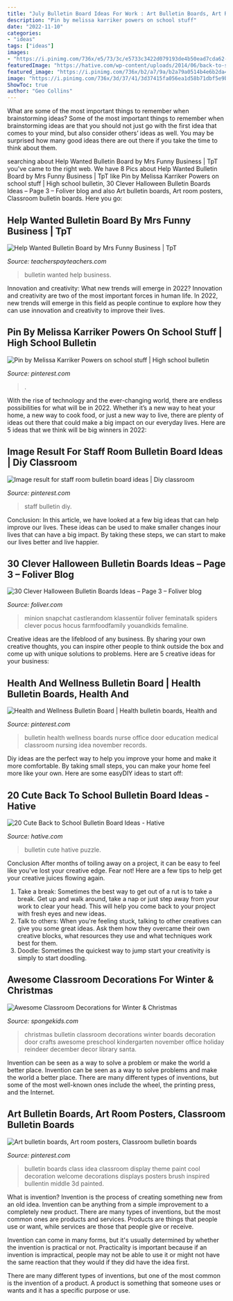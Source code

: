 ```yaml
---
title: "July Bulletin Board Ideas For Work : Art Bulletin Boards, Art Room Posters, Classroom Bulletin Boards"
description: "Pin by melissa karriker powers on school stuff"
date: "2022-11-10"
categories:
- "ideas"
tags: ["ideas"]
images:
- "https://i.pinimg.com/736x/e5/73/3c/e5733c3422d079193de4b50ead7cda62--health-and-wellness-bulletin-boards.jpg"
featuredImage: "https://hative.com/wp-content/uploads/2014/06/back-to-school-ideas/13-puzzle-bulletin-board.jpg"
featured_image: "https://i.pinimg.com/736x/b2/a7/9a/b2a79a0514b4e6b2da4af76b7a99a7c4--august-bulletin-boards-hallway-bulletin-boards.jpg"
image: "https://i.pinimg.com/736x/3d/37/41/3d37415fa056ea1d58b71dbf5e9b97a3.jpg"
ShowToc: true
author: "Geo Collins"
---
```



What are some of the most important things to remember when brainstorming ideas?
Some of the most important things to remember when brainstorming ideas are that you should not just go with the first idea that comes to your mind, but also consider others’ ideas as well. You may be surprised how many good ideas there are out there if you take the time to think about them.

	

		
searching about Help Wanted Bulletin Board by Mrs Funny Business | TpT you've came to the right web. We have 8 Pics about Help Wanted Bulletin Board by Mrs Funny Business | TpT like Pin by Melissa Karriker Powers on school stuff | High school bulletin, 30 Clever Halloween Bulletin Boards Ideas – Page 3 – Foliver blog and also Art bulletin boards, Art room posters, Classroom bulletin boards. Here you go:
		
    
## Help Wanted Bulletin Board By Mrs Funny Business | TpT

<img loading=lazy src="https://ecdn.teacherspayteachers.com/thumbitem/Help-Wanted-Bulletin-Board-3116436-1496406533/original-3116436-2.jpg" onerror="this.onerror=null;this.src='https://tse1.mm.bing.net/th?id=OIP.J6gUfYqo1Q8FFvHvpRE18QAAAA&amp;pid=15.1';" alt="Help Wanted Bulletin Board by Mrs Funny Business | TpT">

_Source: teacherspayteachers.com_

>bulletin wanted help business. 

	

Innovation and creativity: What new trends will emerge in 2022?
Innovation and creativity are two of the most important forces in human life. In 2022, new trends will emerge in this field as people continue to explore how they can use innovation and creativity to improve their lives.

    
## Pin By Melissa Karriker Powers On School Stuff | High School Bulletin

<img loading=lazy src="https://i.pinimg.com/736x/b2/a7/9a/b2a79a0514b4e6b2da4af76b7a99a7c4--august-bulletin-boards-hallway-bulletin-boards.jpg" onerror="this.onerror=null;this.src='https://tse4.mm.bing.net/th?id=OIP.cnmlMC13vuAYVPzeGNM7-QHaJ4&amp;pid=15.1';" alt="Pin by Melissa Karriker Powers on school stuff | High school bulletin">

_Source: pinterest.com_

>. 

	

With the rise of technology and the ever-changing world, there are endless possibilities for what will be in 2022. Whether it’s a new way to heat your home, a new way to cook food, or just a new way to live, there are plenty of ideas out there that could make a big impact on our everyday lives. Here are 5 ideas that we think will be big winners in 2022: 

    
## Image Result For Staff Room Bulletin Board Ideas | Diy Classroom

<img loading=lazy src="https://i.pinimg.com/736x/3d/37/41/3d37415fa056ea1d58b71dbf5e9b97a3.jpg" onerror="this.onerror=null;this.src='https://tse1.mm.bing.net/th?id=OIP.dOJ-HTi-vQbJWjYN8e3hnQHaJ3&amp;pid=15.1';" alt="Image result for staff room bulletin board ideas | Diy classroom">

_Source: pinterest.com_

>staff bulletin diy. 

	

Conclusion:
In this article, we have looked at a few big ideas that can help improve our lives. These ideas can be used to make smaller changes inour lives that can have a big impact. By taking these steps, we can start to make our lives better and live happier.

    
## 30 Clever Halloween Bulletin Boards Ideas – Page 3 – Foliver Blog

<img loading=lazy src="http://www.foliver.com/wp-content/uploads/2019/10/3-Halloween-Spider-bulletin-board.jpg" onerror="this.onerror=null;this.src='https://tse1.mm.bing.net/th?id=OIP.bOFtzZNKXiio5c6rCt1uuQHaNN&amp;pid=15.1';" alt="30 Clever Halloween Bulletin Boards Ideas – Page 3 – Foliver blog">

_Source: foliver.com_

>minion snapchat castlerandom klassentür foliver feminatalk spiders clever pocus hocus farmfoodfamily youandkids femaline. 

	

Creative ideas are the lifeblood of any business. By sharing your own creative thoughts, you can inspire other people to think outside the box and come up with unique solutions to problems. Here are 5 creative ideas for your business: 

    
## Health And Wellness Bulletin Board | Health Bulletin Boards, Health And

<img loading=lazy src="https://i.pinimg.com/736x/e5/73/3c/e5733c3422d079193de4b50ead7cda62--health-and-wellness-bulletin-boards.jpg" onerror="this.onerror=null;this.src='https://tse4.mm.bing.net/th?id=OIP.WjGB43uzXKQciLKpWiO9IAHaJ3&amp;pid=15.1';" alt="Health and Wellness Bulletin Board | Health bulletin boards, Health and">

_Source: pinterest.com_

>bulletin health wellness boards nurse office door education medical classroom nursing idea november records. 

	

Diy ideas are the perfect way to help you improve your home and make it more comfortable. By taking small steps, you can make your home feel more like your own. Here are some easyDIY ideas to start off: 

    
## 20 Cute Back To School Bulletin Board Ideas - Hative

<img loading=lazy src="https://hative.com/wp-content/uploads/2014/06/back-to-school-ideas/13-puzzle-bulletin-board.jpg" onerror="this.onerror=null;this.src='https://tse2.mm.bing.net/th?id=OIP.429psLWlWmMtvNKeHb8Y7AHaFj&amp;pid=15.1';" alt="20 Cute Back to School Bulletin Board Ideas - Hative">

_Source: hative.com_

>bulletin cute hative puzzle. 

	

Conclusion
After months of toiling away on a project, it can be easy to feel like you've lost your creative edge. Fear not! Here are a few tips to help get your creative juices flowing again.
1. Take a break: Sometimes the best way to get out of a rut is to take a break. Get up and walk around, take a nap or just step away from your work to clear your head. This will help you come back to your project with fresh eyes and new ideas.
2. Talk to others: When you're feeling stuck, talking to other creatives can give you some great ideas. Ask them how they overcame their own creative blocks, what resources they use and what techniques work best for them.
3. Doodle: Sometimes the quickest way to jump start your creativity is simply to start doodling.

    
## Awesome Classroom Decorations For Winter &amp; Christmas

<img loading=lazy src="http://spongekids.com/wp-content/uploads/2016/11/1-christmas-bulletin-board-ideas-thumb.jpg" onerror="this.onerror=null;this.src='https://tse4.mm.bing.net/th?id=OIP.1HnqEbdO0079Kp5W_cLmEQHaHa&amp;pid=15.1';" alt="Awesome Classroom Decorations for Winter &amp; Christmas">

_Source: spongekids.com_

>christmas bulletin classroom decorations winter boards decoration door crafts awesome preschool kindergarten november office holiday reindeer december decor library santa. 

	

Invention can be seen as a way to solve a problem or make the world a better place.
Invention can be seen as a way to solve problems and make the world a better place. There are many different types of inventions, but some of the most well-known ones include the wheel, the printing press, and the Internet.

    
## Art Bulletin Boards, Art Room Posters, Classroom Bulletin Boards

<img loading=lazy src="https://i.pinimg.com/736x/47/eb/83/47eb83ae8576c67ad28d0d78ce914d34--pinterest-bulletin-board-class-bulletin-boards.jpg" onerror="this.onerror=null;this.src='https://tse4.mm.bing.net/th?id=OIP.R4ooS4vgqsqBI8tn9LkiJAHaJ6&amp;pid=15.1';" alt="Art bulletin boards, Art room posters, Classroom bulletin boards">

_Source: pinterest.com_

>bulletin boards class idea classroom display theme paint cool decoration welcome decorations displays posters brush inspired bullentin middle 3d painted. 

	

What is invention?
Invention is the process of creating something new from an old idea. Invention can be anything from a simple improvement to a completely new product. 
There are many types of inventions, but the most common ones are products and services. Products are things that people use or want, while services are those that people give or receive. 

Invention can come in many forms, but it's usually determined by whether the invention is practical or not. Practicality is important because if an invention is impractical, people may not be able to use it or might not have the same reaction that they would if they did have the idea first. 

There are many different types of inventions, but one of the most common is the invention of a product. A product is something that someone uses or wants and it has a specific purpose or use.

